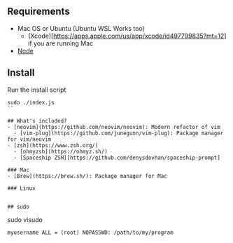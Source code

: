 
## Requirements

- Mac OS or Ubuntu (Ubuntu WSL Works too)
  - (Xcode)[https://apps.apple.com/us/app/xcode/id497799835?mt=12] if you are running Mac
- [Node](https://nodejs.org/en/)

## Install

Run the install script

```
sudo ./index.js
``

## What's included?
- [neovim](https://github.com/neovim/neovim): Modern refactor of vim
  - [vim-plug](https://github.com/junegunn/vim-plug): Package manager for vim/neovim
- [zsh](https://www.zsh.org/)
  - [ohmyzsh](https://ohmyz.sh/)
  - [Spaceship ZSH][https://github.com/denysdovhan/spaceship-prompt]

### Mac
- [Brew](https://brew.sh/): Package manager for Mac

### Linux


## sudo

```
sudo visudo
```
myusername ALL = (root) NOPASSWD: /path/to/my/program
